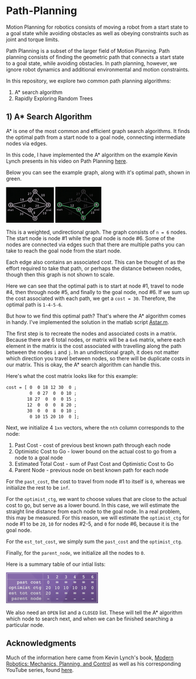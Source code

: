 # Path-Planning

Motion Planning for robotics consists of moving a robot from a start state to a goal state while avoiding obstacles as well as obeying constraints such as joint and torque limits.

Path Planning is a subset of the larger field of Motion Planning. Path planning consists of finding the geometric path that connects a start state to a goal state, while avoiding obstacles. In path planning, however, we ignore robot dynamics and additional environmental and motion constraints.

In this repository, we explore two common path planning algorithms:
1. A* search algorithm
2. Rapidly Exploring Random Trees

## 1) A* Search Algorithm

A* is one of the most common and efficient graph search algorithms. It finds the optimal path from a start node to a goal node, connecting intermediate nodes via edges.

In this code, I have implemented the A* algorithm on the example Kevin Lynch presents in his video on Path Planning [here](https://youtu.be/ZI800-2jv38).

Below you can see the example graph, along with it's optimal path, shown in green.

<img src="https://github.com/jschultz299/Path-Planning/blob/main/A-Star/img/graph.png" width=26%> <img src="https://github.com/jschultz299/Path-Planning/blob/main/A-Star/img/solution.png" width=25%>

This is a weighted, undirectional graph. The graph consists of ```n = 6``` nodes. The start node is node #1 while the goal node is node #6. Some of the nodes are connected via edges such that there are multiple paths you can take to reach the goal node from the start node.

Each edge also contains an associated cost. This can be thought of as the effort required to take that path, or perhaps the distance between nodes, though then this graph is not shown to scale.

Here we can see that the optimal path is to start at node #1, travel to node #4, then through node #5, and finally to the goal node, nod #6. If we sum up the cost associated with each path, we get a ```cost = 30```. Therefore, the optimal path is ```1-4-5-6```.

But how to we find this optimal path? That's where the A* algorithm comes in handy. I've implemented the solution in the matlab script [Astar.m](https://github.com/jschultz299/Path-Planning/blob/main/A-Star/aStar.m).

The first step is to recreate the nodes and associated costs in a matrix. Because there are 6 total nodes, or matrix will be a ```6x6``` matrix, where each element in the matrix is the cost associated with travelling along the path between the nodes ```i``` and ```j```. In an undirectional graph, it does not matter which direction you travel between nodes, so there will be duplicate costs in our matrix. This is okay, the A* search algorithm can handle this.

Here's what the cost matrix looks like for this example:

```
cost = [ 0  0 18 12 30  0 ;
         0  0 27  0  0 10 ;
        18 27  0  0  0 15 ;
        12  0  0  0  8 20 ;
        30  0  0  8  0 10 ;
         0 10 15 20 10  0 ];
```
Next, we initialize 4 ```1xn``` vectors, where the ```nth``` column corresponds to the node:
1. Past Cost - cost of previous best known path through each node
2. Optimistic Cost to Go - lower bound on the actual cost to go from a node to a goal node
3. Estimated Total Cost - sum of Past Cost and Optimistic Cost to Go
4. Parent Node - previous node on best known path for each node

For the ```past_cost```, the cost to travel from node #1 to itself is ```0```, whereas we initialize the rest to be ```inf```. 

For the ```optimist_ctg```, we want to choose values that are close to the actual cost to go, but serve as a lower bound. In this case, we will estimate the straight line distance from each node to the goal node. In a real problem, this may be measured. For this reason, we will estimate the ```optimist_ctg``` for node #1 to be ```20```, ```10``` for nodes #2-5, and ```0``` for node #6, because it is the goal node.

For the ```est_tot_cost```, we simply sum the ```past_cost``` and the ```optimist_ctg```.

Finally, for the ```parent_node```, we initialize all the nodes to ```0```.

Here is a summary table of our intial lists:

<img src="https://github.com/jschultz299/Path-Planning/blob/main/A-Star/img/initial_lists.png" width=50%>

We also need an ```OPEN``` list and a ```CLOSED``` list. These will tell the A* algorithm which node to search next, and when we can be finished searching a particular node.

## Acknowledgments
Much of the information here came from Kevin Lynch's book, [Modern Robotics: Mechanics, Planning, and Control](http://hades.mech.northwestern.edu/images/7/7f/MR.pdf) as well as his corresponding YouTube series, found [here](https://www.youtube.com/playlist?list=PLggLP4f-rq02vX0OQQ5vrCxbJrzamYDfx).


